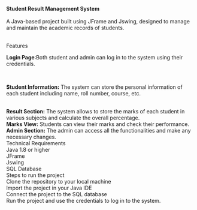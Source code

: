 <b>Student Result Management System</b>
<br>
<br>
A Java-based project built using JFrame and Jswing, designed to manage and maintain the academic records of students.

<br>
Features
<br>

<b>Login Page</b>:Both student and admin can log in to the system using their credentials.

<br>

<b>Student Information:</b> The system can store the personal information of each student including name, roll number, course, etc.

<br>
<b>Result Section:</b> The system allows to store the marks of each student in various subjects and calculate the overall percentage.
<br>
<b>Marks View:</b> Students can view their marks and check their performance.
<br>
<b>Admin Section:</b> The admin can access all the functionalities and make any necessary changes.
<br>
Technical Requirements
<br>
Java 1.8 or higher
<br>
JFrame
<br>
Jswing
<br>
SQL Database
<br>
Steps to run the project
<br>
Clone the repository to your local machine
<br>
Import the project in your Java IDE
<br>
Connect the project to the SQL database
<br>
Run the project and use the credentials to log in to the system.
